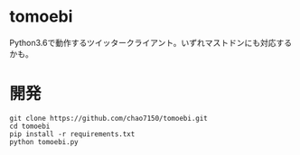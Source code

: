 # tomoebi
Python3.6で動作するツイッタークライアント。いずれマストドンにも対応するかも。

# 開発
```
git clone https://github.com/chao7150/tomoebi.git
cd tomoebi
pip install -r requirements.txt
python tomoebi.py
```
